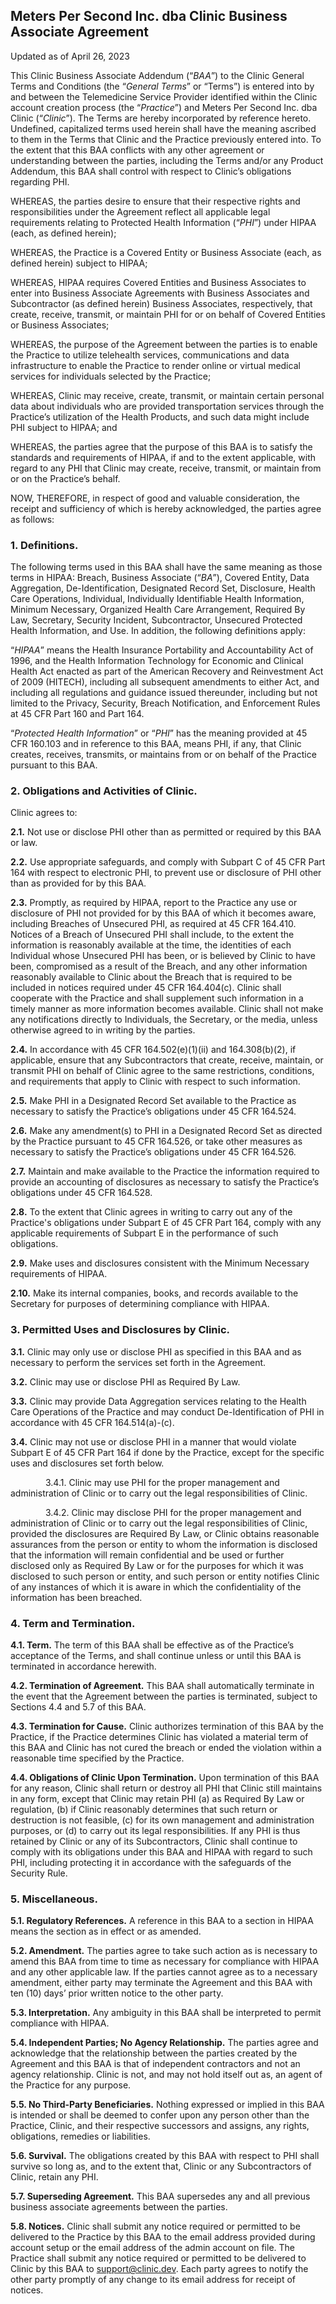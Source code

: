 ## Meters Per Second Inc. dba Clinic Business Associate Agreement 
Updated as of April 26,  2023

This Clinic Business Associate Addendum (“_BAA_”) to the Clinic General Terms and Conditions (the “_General Terms_” or “Terms”) is entered into by and between the Telemedicine Service Provider identified within the Clinic account creation process (the “_Practice_”) and Meters Per Second Inc. dba Clinic (“_Clinic_”). The Terms are hereby incorporated by reference hereto. Undefined, capitalized terms used herein shall have the meaning ascribed to them in the Terms that Clinic and the Practice previously entered into. To the extent that this BAA conflicts with any other agreement or understanding between the parties, including the Terms and/or any Product Addendum, this BAA shall control with respect to Clinic’s obligations regarding PHI.

WHEREAS, the parties desire to ensure that their respective rights and responsibilities under the Agreement reflect all applicable legal requirements relating to Protected Health Information (“_PHI_”) under HIPAA (each, as defined herein);

WHEREAS, the Practice is a Covered Entity or Business Associate (each, as defined herein) subject to HIPAA;

WHEREAS, HIPAA requires Covered Entities and Business Associates to enter into Business Associate Agreements with Business Associates and Subcontractor (as defined herein) Business Associates, respectively, that create, receive, transmit, or maintain PHI for or on behalf of Covered Entities or Business Associates;

WHEREAS, the purpose of the Agreement between the parties is to enable the Practice to utilize telehealth services, communications and data infrastructure to enable the Practice to render online or virtual medical services for individuals selected by the Practice;

WHEREAS, Clinic may receive, create, transmit, or maintain certain personal data about individuals who are provided transportation services through the Practice’s utilization of the Health Products, and such data might include PHI subject to HIPAA; and

WHEREAS, the parties agree that the purpose of this BAA is to satisfy the standards and requirements of HIPAA, if and to the extent applicable, with regard to any PHI that Clinic may create, receive, transmit, or maintain from or on the Practice’s behalf.

NOW, THEREFORE, in respect of good and valuable consideration, the receipt and sufficiency of which is hereby acknowledged, the parties agree as follows:

### 1.    Definitions.

The following terms used in this BAA shall have the same meaning as those terms in HIPAA: Breach, Business Associate (“_BA_”), Covered Entity, Data Aggregation, De-Identification, Designated Record Set, Disclosure, Health Care Operations, Individual, Individually Identifiable Health Information, Minimum Necessary, Organized Health Care Arrangement, Required By Law, Secretary, Security Incident, Subcontractor, Unsecured Protected Health Information, and Use. In addition, the following definitions apply:

“_HIPAA_” means the Health Insurance Portability and Accountability Act of 1996, and the Health Information Technology for Economic and Clinical Health Act enacted as part of the American Recovery and Reinvestment Act of 2009 (HITECH), including all subsequent amendments to either Act, and including all regulations and guidance issued thereunder, including but not limited to the Privacy, Security, Breach Notification, and Enforcement Rules at 45 CFR Part 160 and Part 164.

“_Protected Health Information_” or “_PHI_” has the meaning provided at 45 CFR 160.103 and in reference to this BAA, means PHI, if any, that Clinic creates, receives, transmits, or maintains from or on behalf of the Practice pursuant to this BAA.

### 2.    Obligations and Activities of Clinic.

Clinic agrees to:

**2.1.**    Not use or disclose PHI other than as permitted or required by this BAA or law.

**2.2.**    Use appropriate safeguards, and comply with Subpart C of 45 CFR Part 164 with respect to electronic PHI, to prevent use or disclosure of PHI other than as provided for by this BAA.

**2.3.**    Promptly, as required by HIPAA, report to the Practice any use or disclosure of PHI not provided for by this BAA of which it becomes aware, including Breaches of Unsecured PHI, as required at 45 CFR 164.410. Notices of a Breach of Unsecured PHI shall include, to the extent the information is reasonably available at the time, the identities of each Individual whose Unsecured PHI has been, or is believed by Clinic to have been, compromised as a result of the Breach, and any other information reasonably available to Clinic about the Breach that is required to be included in notices required under 45 CFR 164.404(c). Clinic shall cooperate with the Practice and shall supplement such information in a timely manner as more information becomes available. Clinic shall not make any notifications directly to Individuals, the Secretary, or the media, unless otherwise agreed to in writing by the parties.

**2.4.**    In accordance with 45 CFR 164.502(e)(1)(ii) and 164.308(b)(2), if applicable, ensure that any Subcontractors that create, receive, maintain, or transmit PHI on behalf of Clinic agree to the same restrictions, conditions, and requirements that apply to Clinic with respect to such information.

**2.5.**    Make PHI in a Designated Record Set available to the Practice as necessary to satisfy the Practice’s obligations under 45 CFR 164.524.

**2.6.**    Make any amendment(s) to PHI in a Designated Record Set as directed by the Practice pursuant to 45 CFR 164.526, or take other measures as necessary to satisfy the Practice’s obligations under 45 CFR 164.526.

**2.7.**    Maintain and make available to the Practice the information required to provide an accounting of disclosures as necessary to satisfy the Practice’s obligations under 45 CFR 164.528.

**2.8.**    To the extent that Clinic agrees in writing to carry out any of the Practice's obligations under Subpart E of 45 CFR Part 164, comply with any applicable requirements of Subpart E in the performance of such obligations.

**2.9.**    Make uses and disclosures consistent with the Minimum Necessary requirements of HIPAA.

**2.10.**    Make its internal companies, books, and records available to the Secretary for purposes of determining compliance with HIPAA.

### 3. Permitted Uses and Disclosures by Clinic.

**3.1.**    Clinic may only use or disclose PHI as specified in this BAA and as necessary to perform the services set forth in the Agreement.

**3.2.**    Clinic may use or disclose PHI as Required By Law.

**3.3.**    Clinic may provide Data Aggregation services relating to the Health Care Operations of the Practice and may conduct De-Identification of PHI in accordance with 45 CFR 164.514(a)-(c).

**3.4.**    Clinic may not use or disclose PHI in a manner that would violate Subpart E of 45 CFR Part 164 if done by the Practice, except for the specific uses and disclosures set forth below.

&emsp;&emsp;&emsp;&emsp;3.4.1.    Clinic may use PHI for the proper management and administration of Clinic or to carry out the legal responsibilities of Clinic.

&emsp;&emsp;&emsp;&emsp;3.4.2.    Clinic may disclose PHI for the proper management and administration of Clinic or to carry out the legal responsibilities of Clinic, provided the disclosures are Required By Law, or Clinic obtains reasonable assurances from the person or entity to whom the information is disclosed that the information will remain confidential and be used or further disclosed only as Required By Law or for the purposes for which it was disclosed to such person or entity, and such person or entity notifies Clinic of any instances of which it is aware in which the confidentiality of the information has been breached.

### 4.    Term and Termination.

**4.1.    Term.** The term of this BAA shall be effective as of the Practice’s acceptance of the Terms, and shall continue unless or until this BAA is terminated in accordance herewith.

**4.2.    Termination of Agreement.** This BAA shall automatically terminate in the event that the Agreement between the parties is terminated, subject to Sections 4.4 and 5.7 of this BAA.

**4.3.    Termination for Cause.** Clinic authorizes termination of this BAA by the Practice, if the Practice determines Clinic has violated a material term of this BAA and Clinic has not cured the breach or ended the violation within a reasonable time specified by the Practice.

**4.4.    Obligations of Clinic Upon Termination.** Upon termination of this BAA for any reason, Clinic shall return or destroy all PHI that Clinic still maintains in any form, except that Clinic may retain PHI (a) as Required By Law or regulation, (b) if Clinic reasonably determines that such return or destruction is not feasible, (c) for its own management and administration purposes, or (d) to carry out its legal responsibilities. If any PHI is thus retained by Clinic or any of its Subcontractors, Clinic shall continue to comply with its obligations under this BAA and HIPAA with regard to such PHI, including protecting it in accordance with the safeguards of the Security Rule.

### 5. Miscellaneous.

**5.1.    Regulatory References.** A reference in this BAA to a section in HIPAA means the section as in effect or as amended.

**5.2.    Amendment.** The parties agree to take such action as is necessary to amend this BAA from time to time as necessary for compliance with HIPAA and any other applicable law. If the parties cannot agree as to a necessary amendment, either party may terminate the Agreement and this BAA with ten (10) days’ prior written notice to the other party.

**5.3.    Interpretation.** Any ambiguity in this BAA shall be interpreted to permit compliance with HIPAA.

**5.4.    Independent Parties; No Agency Relationship.** The parties agree and acknowledge that the relationship between the parties created by the Agreement and this BAA is that of independent contractors and not an agency relationship. Clinic is not, and may not hold itself out as, an agent of the Practice for any purpose.

**5.5.    No Third-Party Beneficiaries.** Nothing expressed or implied in this BAA is intended or shall be deemed to confer upon any person other than the Practice, Clinic, and their respective successors and assigns, any rights, obligations, remedies or liabilities.

**5.6.     Survival.** The obligations created by this BAA with respect to PHI shall survive so long as, and to the extent that, Clinic or any Subcontractors of Clinic, retain any PHI.

**5.7.    Superseding Agreement.** This BAA supersedes any and all previous business associate agreements between the parties.

**5.8.    Notices.** Clinic shall submit any notice required or permitted to be delivered to the Practice by this BAA to the email address provided during account setup or the email address of the admin account on file. The Practice shall submit any notice required or permitted to be delivered to Clinic by this BAA to support@clinic.dev. Each party agrees to notify the other party promptly of any change to its email address for receipt of notices.
